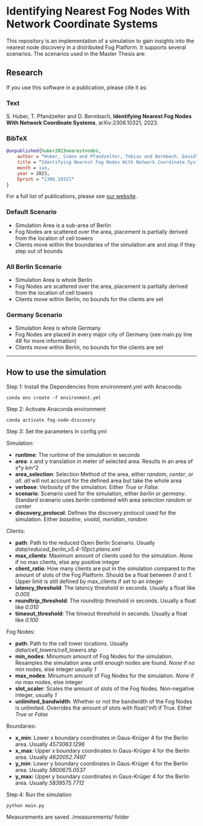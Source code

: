 # Identifying Nearest Fog Nodes With Network Coordinate Systems

This repository is an implementation of a simulation to gain insights into the nearest node discovery in a distributed Fog Platform.
It supports several scenarios. The scenarios used in the Master Thesis are:

## Research

If you use this software in a publication, please cite it as:

### Text

S. Huber, T. Pfandzelter and D. Bermbach, **Identifying Nearest Fog Nodes With Network Coordinate Systems**, arXiv:2306.10321, 2023.

### BibTeX

```bibtex
@unpublished{huber2023nearestnodes,
    author = "Huber, Simon and Pfandzelter, Tobias and Bermbach, David",
    title = "Identifying Nearest Fog Nodes With Network Coordinate Systems",
    month = jun,
    year = 2023,
    Eprint = "2306.10321"
}

```

For a full list of publications, please see [our website](https://www.tu.berlin/en/mcc/research/publications).

### Default Scenario

- Simulation Area is a sub-area of Berlin
- Fog Nodes are scattered over the area, placement is partially derived from the location of cell towers
- Clients move within the boundaries of the simulation are and stop if they step out of bounds

### All Berlin Scenario

- Simulation Area is whole Berlin
- Fog Nodes are scattered over the area, placement is partially derived from the location of cell towers
- Clients move within Berlin, no bounds for the clients are set

### Germany Scenario

- Simulation Area is whole Germany
- Fog Nodes are placed in every major city of Germany (see main.py line 48 for more information)
- Clients move within Berlin, no bounds for the clients are set

---

## How to use the simulation

Step 1: Install the Dependencies from environment.yml with Anaconda:

```
conda env create -f environment.yml
```

Step 2: Activate Anaconda environment:

```
conda activate fog-node-discovery
```

Step 3: Set the parameters in config.yml

Simulation:

- **runtime**: The runtime of the simulation in seconds
- **area**: x and y translation in meter of selected area. Results in an area of x\*y km^2
- **area_selection**: Selection Method of the area, either _random_, _center_, or _all_. _all_ will not account for the defined area but take the whole area
- **verbose**: Verbosity of the simulation. Either _True_ or _False_.
- **scenario**: Scenario used for the simulation, either _berlin_ or _germany_. Standard scenario uses _berlin_ combined with area selection _random_ or _center_
- **discovery_protocol**: Defines the discovery protocol used for the simulation. Either _baseline_, _vivaldi_, _meridian_, _random_

Clients:

- **path**: Path to the reduced Open Berlin Scenario. Usually _data/reduced_berlin_v5.4-10pct.plans.xml_
- **max_clients**: Maximum amount of clients used for the simulation. _None_ if no max clients, else any positive integer
- **client_ratio**: How many clients are put in the simulation compared to the amount of slots of the Fog Platform. Should be a float between _0_ and _1_. Upper limit is still defined by max_clients if set to an integer
- **latency_threshold**: The latency threshold in seconds. Usually a float like _0.005_
- **roundtrip_threshold**: The roundtrip threshold in seconds. Usually a float like _0.010_
- **timeout_threshold**: The timeout threshold in seconds. Usually a float like _0.100_

Fog Nodes:

- **path**: Path to the cell tower locations. Usually _data/cell_towers/cell_towers.shp_
- **min_nodes**: Minumum amount of Fog Nodes for the simulation. Resamples the simulation area until enough nodes are found. _None_ if no min nodes, else integer usually _1_
- **max_nodes**: Minumum amount of Fog Nodes for the simulation. _None_ if no max nodes, else integer
- **slot_scaler**: Scales the amount of slots of the Fog Nodes. Non-negative integer, usually _1_
- **unlimited_bandwidth**: Whether or not the bandwidth of the Fog Nodes is unlimited. Overrides the amount of slots with float('inf) if True. Either _True_ or _False_

Boundaries:

- **x_min**: Lower x boundary coordinates in Gaus-Krüger 4 for the Berlin area. Usually _4573063.1296_
- **x_max**: Upper x boundary coordinates in Gaus-Krüger 4 for the Berlin area. Usually _4620052.7497_
- **y_min**: Lower y boundary coordinates in Gaus-Krüger 4 for the Berlin area. Usually _5800675.0537_
- **y_max:** Upper y boundary coordinates in Gaus-Krüger 4 for the Berlin area. Usually _5839575.7712_

Step 4: Run the simulation

```
python main.py
```

Measurements are saved ./measurements/ folder
